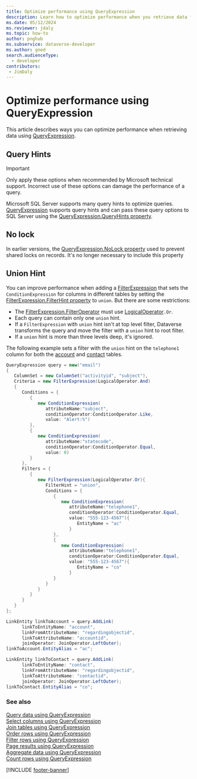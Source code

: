 ```yaml
---
title: Optimize performance using QueryExpression
description: Learn how to optimize performance when you retrieve data from Microsoft Dataverse using QueryExpression.
ms.date: 05/12/2024
ms.reviewer: jdaly
ms.topic: how-to
author: pnghub
ms.subservice: dataverse-developer
ms.author: gned
search.audienceType: 
  - developer
contributors:
 - JimDaly
---
```

# Optimize performance using QueryExpression

This article describes ways you can optimize performance when retrieving data using [QueryExpression](/dotnet/api/microsoft.xrm.sdk.query.queryexpression).

## Query Hints

> [!IMPORTANT]
> Only apply these options when recommended by Microsoft technical support. Incorrect use of these options can damage the performance of a query.

Microsoft SQL Server supports many query hints to optimize queries. [QueryExpression](/dotnet/api/microsoft.xrm.sdk.query.queryexpression)
supports query hints and can pass these query options to SQL Server using the [QueryExpression.QueryHints property](/dotnet/api/microsoft.xrm.sdk.query.queryexpression.queryhints).

<!-- 
TODO Make this table generic and link to it from this page.
Add link to this page from QueryHints page.
[!INCLUDE [fetch-options-table](reference/includes/fetch-options-table.md)] 

-->


## No lock

In earlier versions, the [QueryExpression.NoLock property](/dotnet/api/microsoft.xrm.sdk.query.queryexpression.nolock) used to prevent shared locks on records. It's no longer necessary to include this property

## Union Hint

You can improve performance when adding a [FilterExpression](/dotnet/api/microsoft.xrm.sdk.query.filterexpression) that sets the `ConditionExpression` for columns in different tables by setting the [FilterExpression.FilterHint property](/dotnet/api/microsoft.xrm.sdk.query.filterexpression.filterhint) to `union`. But there are some restrictions:

- The [FilterExpression.FilterOperator](/dotnet/api/microsoft.xrm.sdk.query.filterexpression.filteroperator) must use [LogicalOperator](/dotnet/api/microsoft.xrm.sdk.query.logicaloperator)`.Or`.
- Each query can contain only one `union` hint.
- If a `FilterExpression` with `union` hint isn't at top level filter, Dataverse transforms the query and move the filter with a `union` hint to root filter.
- If a `union` hint is more than three levels deep, it's ignored.

The following example sets a filter with the `union` hint on the `telephone1` column for both the [account](../../reference/entities/account.md) and [contact](../../reference/entities/contact.md) tables.

```csharp
QueryExpression query = new("email")
{
   ColumnSet = new ColumnSet("activityid", "subject"),
   Criteria = new FilterExpression(LogicalOperator.And)
   {
      Conditions = {
         {
            new ConditionExpression(
               attributeName:"subject",
               conditionOperator:ConditionOperator.Like,
               value: "Alert:%")
         },
         {
            new ConditionExpression(
               attributeName:"statecode",
               conditionOperator:ConditionOperator.Equal,
               value: 0)
         }
      },
      Filters = {
         {
            new FilterExpression(LogicalOperator.Or){
               FilterHint = "union",
               Conditions = {
                  {
                     new ConditionExpression(
                        attributeName:"telephone1",
                        conditionOperator:ConditionOperator.Equal,
                        value: "555-123-4567"){
                           EntityName = "ac"
                        }
                  },
                  {
                     new ConditionExpression(
                        attributeName:"telephone1",
                        conditionOperator:ConditionOperator.Equal,
                        value: "555-123-4567"){
                           EntityName = "co"
                        }
                  }
               }
            }
         }
      }
   }
};        

LinkEntity linkToAccount = query.AddLink(
      linkToEntityName: "account",
      linkFromAttributeName: "regardingobjectid",
      linkToAttributeName: "accountid",
      joinOperator: JoinOperator.LeftOuter);
linkToAccount.EntityAlias = "ac";

LinkEntity linkToContact = query.AddLink(
      linkToEntityName: "contact",
      linkFromAttributeName: "regardingobjectid",
      linkToAttributeName: "contactid",
      joinOperator: JoinOperator.LeftOuter);
linkToContact.EntityAlias = "co";
```



### See also

[Query data using QueryExpression](overview.md)   
[Select columns using QueryExpression](select-columns.md)  
[Join tables using QueryExpression](join-tables.md)  
[Order rows using QueryExpression](order-rows.md)  
[Filter rows using QueryExpression](filter-rows.md)  
[Page results using QueryExpression](page-results.md)   
[Aggregate data using QueryExpression](aggregate-data.md)   
[Count rows using QueryExpression](count-rows.md)

[!INCLUDE [footer-banner](../../../../includes/footer-banner.md)]